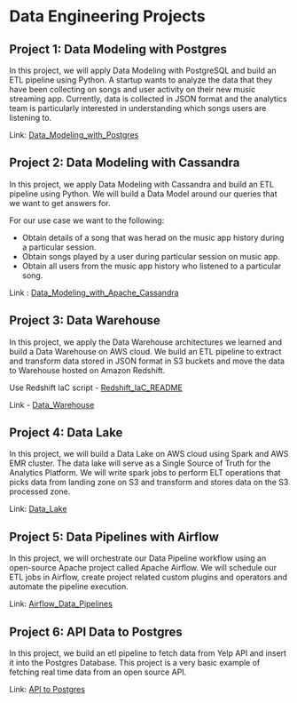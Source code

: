 # Data Engineering Projects

## Project 1: Data Modeling with Postgres
In this project, we will apply Data Modeling with PostgreSQL and build an ETL pipeline using Python. A startup wants to analyze the data that they have been collecting on songs and user activity on their new music streaming app. Currently, data is collected in JSON format and the analytics team is particularly interested in understanding which songs users are listening to.

Link: [Data_Modeling_with_Postgres](https://github.com/oresttokovenko/Goodreads_ETL/tree/master/Data_Modeling_with_Postgres)

## Project 2: Data Modeling with Cassandra
In this project, we apply Data Modeling with Cassandra and build an ETL pipeline using Python. We will build a Data Model around our queries that we want to get answers for. 

For our use case we want to the following: 

 - Obtain details of a song that was herad on the music app history during a particular session. 
 - Obtain songs played by a user during particular session on music app. 
 - Obtain all users from the music app history who listened to a particular song.

Link : [Data_Modeling_with_Apache_Cassandra](https://github.com/oresttokovenko/Goodreads_ETL/tree/master/Data_Modeling_with_Apache_Cassandra)

## Project 3: Data Warehouse
In this project, we apply the Data Warehouse architectures we learned and build a Data Warehouse on AWS cloud. We build an ETL pipeline to extract and transform data stored in JSON format in S3 buckets and move the data to Warehouse hosted on Amazon Redshift. 

Use Redshift IaC script - [Redshift_IaC_README](https://github.com/oresttokovenko/Goodreads_ETL/blob/master/Redshift_IaC_README.md)

Link  - [Data_Warehouse](https://github.com/oresttokovenko/Goodreads_ETL/tree/master/Data_Warehouse)

## Project 4: Data Lake
In this project, we will build a Data Lake on AWS cloud using Spark and AWS EMR cluster. The data lake will serve as a Single Source of Truth for the Analytics Platform. We will write spark jobs to perform ELT operations that picks data from landing zone on S3 and transform and stores data on the S3 processed zone.

Link: [Data_Lake](https://github.com/oresttokovenko/Goodreads_ETL/tree/master/Data_Lake)

## Project 5: Data Pipelines with Airflow
In this project, we will orchestrate our Data Pipeline workflow using an open-source Apache project called Apache Airflow. We will schedule our ETL jobs in Airflow, create project related custom plugins and operators and automate the pipeline execution. 

Link:  [Airflow_Data_Pipelines](https://github.com/oresttokovenko/Goodreads_ETL/tree/master/Airflow_Data_Pipelines)

## Project 6: API Data to Postgres
In this project, we build an etl pipeline to fetch data from Yelp API and insert it into the Postgres Database. This project is a very basic example of fetching real time data from an open source API.

Link: [API to Postgres](https://github.com/oresttokovenko/Goodreads_ETL/tree/master/Data_Api_to_Postgres)
